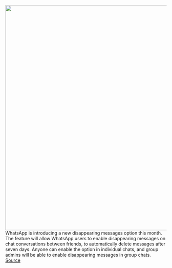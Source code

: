 <img src='https://cdn.vox-cdn.com/thumbor/tLq-0mMDQL8agoHmsgQKBd2lyyI=/0x0:902x506/1200x800/filters:focal(379x181:523x325)/cdn.vox-cdn.com/uploads/chorus_image/image/67740951/image001.0.jpg' width='700px' /><br/>
WhatsApp is introducing a new disappearing messages option this month. The feature will allow WhatsApp users to enable disappearing messages on chat conversations between friends, to automatically delete messages after seven days. Anyone can enable the option in individual chats, and group admins will be able to enable disappearing messages in group chats.
<a href='https://www.theverge.com/2020/11/5/21550634/whatsapp-disappearing-messages-feature'> Source <a/>